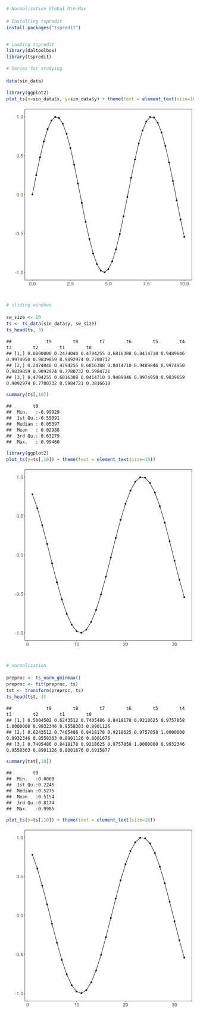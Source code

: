 
``` r
# Normalization Global Min-Max

# Installing tspredit
install.packages("tspredit")
```

```

```


``` r
# Loading tspredit
library(daltoolbox)
library(tspredit) 
```



``` r
# Series for studying

data(sin_data)
```


``` r
library(ggplot2)
plot_ts(x=sin_data$x, y=sin_data$y) + theme(text = element_text(size=16))
```

![plot of chunk unnamed-chunk-4](fig/ts_norm_gminmax/unnamed-chunk-4-1.png)


``` r
# sliding windows

sw_size <- 10
ts <- ts_data(sin_data$y, sw_size)
ts_head(ts, 3)
```

```
##             t9        t8        t7        t6        t5        t4        t3        t2        t1        t0
## [1,] 0.0000000 0.2474040 0.4794255 0.6816388 0.8414710 0.9489846 0.9974950 0.9839859 0.9092974 0.7780732
## [2,] 0.2474040 0.4794255 0.6816388 0.8414710 0.9489846 0.9974950 0.9839859 0.9092974 0.7780732 0.5984721
## [3,] 0.4794255 0.6816388 0.8414710 0.9489846 0.9974950 0.9839859 0.9092974 0.7780732 0.5984721 0.3816610
```

``` r
summary(ts[,10])
```

```
##        t0          
##  Min.   :-0.99929  
##  1st Qu.:-0.55091  
##  Median : 0.05397  
##  Mean   : 0.02988  
##  3rd Qu.: 0.63279  
##  Max.   : 0.99460
```


``` r
library(ggplot2)
plot_ts(y=ts[,10]) + theme(text = element_text(size=16))
```

![plot of chunk unnamed-chunk-6](fig/ts_norm_gminmax/unnamed-chunk-6-1.png)


``` r
# normalization

preproc <- ts_norm_gminmax()
preproc <- fit(preproc, ts)
tst <- transform(preproc, ts)
ts_head(tst, 3)
```

```
##             t9        t8        t7        t6        t5        t4        t3        t2        t1        t0
## [1,] 0.5004502 0.6243512 0.7405486 0.8418178 0.9218625 0.9757058 1.0000000 0.9932346 0.9558303 0.8901126
## [2,] 0.6243512 0.7405486 0.8418178 0.9218625 0.9757058 1.0000000 0.9932346 0.9558303 0.8901126 0.8001676
## [3,] 0.7405486 0.8418178 0.9218625 0.9757058 1.0000000 0.9932346 0.9558303 0.8901126 0.8001676 0.6915877
```

``` r
summary(tst[,10])
```

```
##        t0        
##  Min.   :0.0000  
##  1st Qu.:0.2246  
##  Median :0.5275  
##  Mean   :0.5154  
##  3rd Qu.:0.8174  
##  Max.   :0.9985
```

``` r
plot_ts(y=ts[,10]) + theme(text = element_text(size=16))
```

![plot of chunk unnamed-chunk-7](fig/ts_norm_gminmax/unnamed-chunk-7-1.png)

